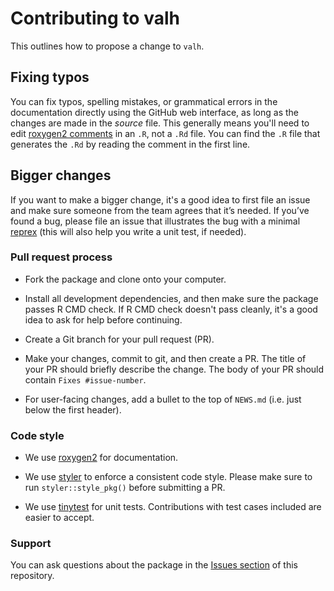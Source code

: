 # Contributing to valh

This outlines how to propose a change to `valh`. 

## Fixing typos

You can fix typos, spelling mistakes, or grammatical errors in the documentation directly using the GitHub web interface, as long as the changes are made in the _source_ file. 
This generally means you'll need to edit [roxygen2 comments](https://roxygen2.r-lib.org/articles/roxygen2.html) in an `.R`, not a `.Rd` file. 
You can find the `.R` file that generates the `.Rd` by reading the comment in the first line.

## Bigger changes

If you want to make a bigger change, it's a good idea to first file an issue and make sure someone from the team agrees that it’s needed. 
If you’ve found a bug, please file an issue that illustrates the bug with a minimal 
[reprex](https://www.tidyverse.org/help/#reprex) (this will also help you write a unit test, if needed).

### Pull request process

*   Fork the package and clone onto your computer. 

*   Install all development dependencies, and then make sure the package passes R CMD check. 
If R CMD check doesn't pass cleanly, it's a good idea to ask for help before continuing. 
*   Create a Git branch for your pull request (PR). 

*   Make your changes, commit to git, and then create a PR.
The title of your PR should briefly describe the change.
The body of your PR should contain `Fixes #issue-number`.

*  For user-facing changes, add a bullet to the top of `NEWS.md` (i.e. just below the first header). 

### Code style

* We use [roxygen2](https://cran.r-project.org/package=roxygen2) for documentation.  

*  We use [styler](https://cran.r-project.org/package=styler) to enforce a consistent code style. 
Please make sure to run `styler::style_pkg()` before submitting a PR.

* We use [tinytest](https://cran.r-project.org/package=tinytest) for unit tests. 
Contributions with test cases included are easier to accept.  


### Support

You can ask questions about the package in the [Issues section](https://github.com/riatelab/valh/issues) of this repository.

